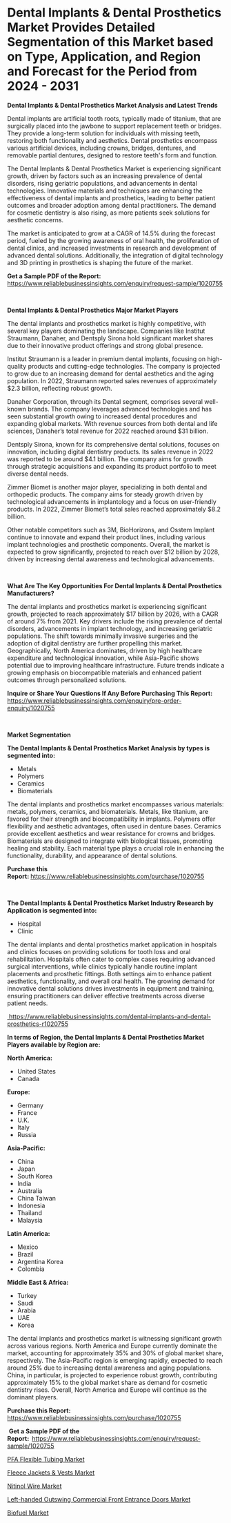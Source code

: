 <p><h1>Dental Implants & Dental Prosthetics Market Provides Detailed Segmentation of this Market based on Type, Application, and Region and Forecast for the Period from 2024 - 2031</h1></p><p><strong>Dental Implants & Dental Prosthetics Market Analysis and Latest Trends</strong></p>
<p><p>Dental implants are artificial tooth roots, typically made of titanium, that are surgically placed into the jawbone to support replacement teeth or bridges. They provide a long-term solution for individuals with missing teeth, restoring both functionality and aesthetics. Dental prosthetics encompass various artificial devices, including crowns, bridges, dentures, and removable partial dentures, designed to restore teeth's form and function.</p><p>The Dental Implants & Dental Prosthetics Market is experiencing significant growth, driven by factors such as an increasing prevalence of dental disorders, rising geriatric populations, and advancements in dental technologies. Innovative materials and techniques are enhancing the effectiveness of dental implants and prosthetics, leading to better patient outcomes and broader adoption among dental practitioners. The demand for cosmetic dentistry is also rising, as more patients seek solutions for aesthetic concerns.</p><p>The market is anticipated to grow at a CAGR of 14.5% during the forecast period, fueled by the growing awareness of oral health, the proliferation of dental clinics, and increased investments in research and development of advanced dental solutions. Additionally, the integration of digital technology and 3D printing in prosthetics is shaping the future of the market.</p></p>
<p><strong>Get a Sample PDF of the Report:&nbsp;</strong> <a href="https://www.reliablebusinessinsights.com/enquiry/request-sample/1020755">https://www.reliablebusinessinsights.com/enquiry/request-sample/1020755</a></p>
<p>&nbsp;</p>
<p><strong>Dental Implants & Dental Prosthetics Major Market Players</strong></p>
<p><p>The dental implants and prosthetics market is highly competitive, with several key players dominating the landscape. Companies like Institut Straumann, Danaher, and Dentsply Sirona hold significant market shares due to their innovative product offerings and strong global presence. </p><p>Institut Straumann is a leader in premium dental implants, focusing on high-quality products and cutting-edge technologies. The company is projected to grow due to an increasing demand for dental aesthetics and the aging population. In 2022, Straumann reported sales revenues of approximately $2.3 billion, reflecting robust growth.</p><p>Danaher Corporation, through its Dental segment, comprises several well-known brands. The company leverages advanced technologies and has seen substantial growth owing to increased dental procedures and expanding global markets. With revenue sources from both dental and life sciences, Danaher’s total revenue for 2022 reached around $31 billion.</p><p>Dentsply Sirona, known for its comprehensive dental solutions, focuses on innovation, including digital dentistry products. Its sales revenue in 2022 was reported to be around $4.1 billion. The company aims for growth through strategic acquisitions and expanding its product portfolio to meet diverse dental needs.</p><p>Zimmer Biomet is another major player, specializing in both dental and orthopedic products. The company aims for steady growth driven by technological advancements in implantology and a focus on user-friendly products. In 2022, Zimmer Biomet’s total sales reached approximately $8.2 billion.</p><p>Other notable competitors such as 3M, BioHorizons, and Osstem Implant continue to innovate and expand their product lines, including various implant technologies and prosthetic components. Overall, the market is expected to grow significantly, projected to reach over $12 billion by 2028, driven by increasing dental awareness and technological advancements.</p></p>
<p>&nbsp;</p>
<p><strong>What Are The Key Opportunities For Dental Implants & Dental Prosthetics Manufacturers?</strong></p>
<p><p>The dental implants and prosthetics market is experiencing significant growth, projected to reach approximately $17 billion by 2026, with a CAGR of around 7% from 2021. Key drivers include the rising prevalence of dental disorders, advancements in implant technology, and increasing geriatric populations. The shift towards minimally invasive surgeries and the adoption of digital dentistry are further propelling this market. Geographically, North America dominates, driven by high healthcare expenditure and technological innovation, while Asia-Pacific shows potential due to improving healthcare infrastructure. Future trends indicate a growing emphasis on biocompatible materials and enhanced patient outcomes through personalized solutions.</p></p>
<p><strong>Inquire or Share Your Questions If Any Before Purchasing This Report:</strong> <a href="https://www.reliablebusinessinsights.com/enquiry/pre-order-enquiry/1020755">https://www.reliablebusinessinsights.com/enquiry/pre-order-enquiry/1020755</a></p>
<p>&nbsp;</p>
<p><strong>Market Segmentation</strong></p>
<p><strong>The Dental Implants & Dental Prosthetics Market Analysis by types is segmented into:</strong></p>
<p><ul><li>Metals</li><li>Polymers</li><li>Ceramics</li><li>Biomaterials</li></ul></p>
<p><p>The dental implants and prosthetics market encompasses various materials: metals, polymers, ceramics, and biomaterials. Metals, like titanium, are favored for their strength and biocompatibility in implants. Polymers offer flexibility and aesthetic advantages, often used in denture bases. Ceramics provide excellent aesthetics and wear resistance for crowns and bridges. Biomaterials are designed to integrate with biological tissues, promoting healing and stability. Each material type plays a crucial role in enhancing the functionality, durability, and appearance of dental solutions.</p></p>
<p><strong>Purchase this Report:&nbsp;</strong><a href="https://www.reliablebusinessinsights.com/purchase/1020755">https://www.reliablebusinessinsights.com/purchase/1020755</a></p>
<p>&nbsp;</p>
<p><strong>The Dental Implants & Dental Prosthetics Market Industry Research by Application is segmented into:</strong></p>
<p><ul><li>Hospital</li><li>Clinic</li></ul></p>
<p><p>The dental implants and dental prosthetics market application in hospitals and clinics focuses on providing solutions for tooth loss and oral rehabilitation. Hospitals often cater to complex cases requiring advanced surgical interventions, while clinics typically handle routine implant placements and prosthetic fittings. Both settings aim to enhance patient aesthetics, functionality, and overall oral health. The growing demand for innovative dental solutions drives investments in equipment and training, ensuring practitioners can deliver effective treatments across diverse patient needs.</p></p>
<p><a href="https://www.reliablebusinessinsights.com/dental-implants-and-dental-prosthetics-r1020755">&nbsp;https://www.reliablebusinessinsights.com/dental-implants-and-dental-prosthetics-r1020755</a></p>
<p><strong>In terms of Region, the Dental Implants & Dental Prosthetics Market Players available by Region are:</strong></p>
<p>
    <p> <strong> North America: </strong>
        <ul>
            <li>United States</li>
            <li>Canada</li>
        </ul>
        </p> 
    <p> <strong> Europe: </strong>
        <ul>
            <li>Germany</li>
            <li>France</li>
            <li>U.K.</li>
            <li>Italy</li>
            <li>Russia</li>
        </ul>
        </p> 
    <p> <strong> Asia-Pacific: </strong>
        <ul>
            <li>China</li>
            <li>Japan</li>
            <li>South Korea</li>
            <li>India</li>
            <li>Australia</li>
            <li>China Taiwan</li>
            <li>Indonesia</li>
            <li>Thailand</li>
            <li>Malaysia</li>
        </ul>
        </p> 
    <p> <strong> Latin America: </strong>
        <ul>
            <li>Mexico</li>
            <li>Brazil</li>
            <li>Argentina Korea</li>
            <li>Colombia</li>
        </ul>
        </p> 
    <p> <strong> Middle East & Africa: </strong>
        <ul>
            <li>Turkey</li>
            <li>Saudi</li>
            <li>Arabia</li>
            <li>UAE</li>
            <li>Korea</li>
        </ul>
    </p>
    </p>
<p><p>The dental implants and prosthetics market is witnessing significant growth across various regions. North America and Europe currently dominate the market, accounting for approximately 35% and 30% of global market share, respectively. The Asia-Pacific region is emerging rapidly, expected to reach around 25% due to increasing dental awareness and aging populations. China, in particular, is projected to experience robust growth, contributing approximately 15% to the global market share as demand for cosmetic dentistry rises. Overall, North America and Europe will continue as the dominant players.</p></p>
<p><strong>Purchase this Report: </strong><a href="https://www.reliablebusinessinsights.com/purchase/1020755">https://www.reliablebusinessinsights.com/purchase/1020755</a></p>
<p>&nbsp;<strong>Get a Sample PDF of the Report:&nbsp;&nbsp;</strong><a href="https://www.reliablebusinessinsights.com/enquiry/request-sample/1020755">https://www.reliablebusinessinsights.com/enquiry/request-sample/1020755</a></p>
<p><strong></strong></p>
<p><p><a href="https://issuu.com/reportprime-2/docs/pfa-flexible-tubing-market-size-203_f8cae474260c56">PFA Flexible Tubing Market</a></p><p><a href="https://github.com/SanjidaMahmud81/Market-Research-Report-List-1/blob/main/fleece-jackets-vests-market.md">Fleece Jackets & Vests Market</a></p><p><a href="https://issuu.com/reportprime-2/docs/nitinol-wire-market-size-2030.pptx_4fc90c28822a68">Nitinol Wire Market</a></p><p><a href="https://medium.com/@vladimirm8d5bob/this-left-handed-outswing-commercial-front-entrance-doors-market-research-report-evaluates-the-19d896be4293">Left-handed Outswing Commercial Front Entrance Doors Market</a></p><p><a href="https://www.linkedin.com/pulse/biofuel-market-size-share-competitive-landscape-trend-ayuvc?trackingId=h0LJtQ8TQImGyfcvPQo00w%3D%3D">Biofuel Market</a></p></p>